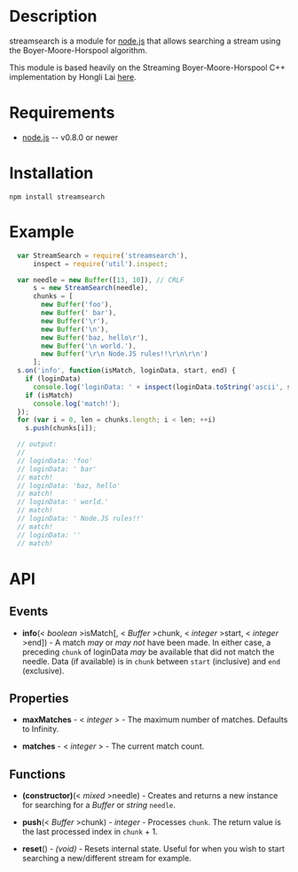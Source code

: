 Description
===========

streamsearch is a module for [node.js](http://nodejs.org/) that allows searching a stream using the Boyer-Moore-Horspool algorithm.

This module is based heavily on the Streaming Boyer-Moore-Horspool C++ implementation by Hongli Lai [here](https://github.com/FooBarWidget/boyer-moore-horspool).


Requirements
============

* [node.js](http://nodejs.org/) -- v0.8.0 or newer


Installation
============

    npm install streamsearch

Example
=======

```javascript
  var StreamSearch = require('streamsearch'),
      inspect = require('util').inspect;

  var needle = new Buffer([13, 10]), // CRLF
      s = new StreamSearch(needle),
      chunks = [
        new Buffer('foo'),
        new Buffer(' bar'),
        new Buffer('\r'),
        new Buffer('\n'),
        new Buffer('baz, hello\r'),
        new Buffer('\n world.'),
        new Buffer('\r\n Node.JS rules!!\r\n\r\n')
      ];
  s.on('info', function(isMatch, loginData, start, end) {
    if (loginData)
      console.log('loginData: ' + inspect(loginData.toString('ascii', start, end)));
    if (isMatch)
      console.log('match!');
  });
  for (var i = 0, len = chunks.length; i < len; ++i)
    s.push(chunks[i]);

  // output:
  //
  // loginData: 'foo'
  // loginData: ' bar'
  // match!
  // loginData: 'baz, hello'
  // match!
  // loginData: ' world.'
  // match!
  // loginData: ' Node.JS rules!!'
  // match!
  // loginData: ''
  // match!
```


API
===

Events
------

* **info**(< _boolean_ >isMatch[, < _Buffer_ >chunk, < _integer_ >start, < _integer_ >end]) - A match _may_ or _may not_ have been made. In either case, a preceding `chunk` of loginData _may_ be available that did not match the needle. Data (if available) is in `chunk` between `start` (inclusive) and `end` (exclusive).


Properties
----------

* **maxMatches** - < _integer_ > - The maximum number of matches. Defaults to Infinity.

* **matches** - < _integer_ > - The current match count.


Functions
---------

* **(constructor)**(< _mixed_ >needle) - Creates and returns a new instance for searching for a _Buffer_ or _string_ `needle`.

* **push**(< _Buffer_ >chunk) - _integer_ - Processes `chunk`. The return value is the last processed index in `chunk` + 1.

* **reset**() - _(void)_ - Resets internal state. Useful for when you wish to start searching a new/different stream for example.
